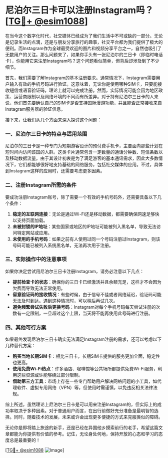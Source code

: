 # 尼泊尔三日卡可以注册Instagram吗？[[TG💪+ @esim1088](https://t.me/s/esim1088)]

在当今这个数字化时代，社交媒体已经成为了我们生活中不可或缺的一部分。无论是记录生活的点滴，还是与朋友分享旅行的趣事，社交平台都为我们提供了极大的便利。而Instagram作为全球最受欢迎的图片和视频分享平台之一，自然也吸引了无数用户的关注。那么问题来了，如果你手头有一张尼泊尔的三日卡（即临时电话卡），你能用它来注册Instagram吗？这个问题看似简单，但背后却涉及到了不少细节。

首先，我们需要了解Instagram的基本注册要求。通常情况下，Instagram需要用户输入有效的手机号码进行验证。这意味着，无论你是使用哪种SIM卡，只要能接收短信或语音验证码，理论上就可以完成注册。然而，实际情况可能会因为地区政策、运营商限制以及网络环境的不同而有所差异。对于持有尼泊尔三日卡的人来说，他们首先要确认自己的SIM卡是否支持国际漫游功能，并且能否正常接收来自Instagram服务器的验证信息。

接下来，让我们从几个方面来深入探讨这个问题：

### 一、尼泊尔三日卡的特点与适用范围

尼泊尔的三日卡是一种专门为短期游客设计的预付费手机卡，主要面向那些计划在短时间内访问该国的人群。这类卡片通常包含一定数量的通话分钟数、短信条数以及移动数据流量。由于其设计初衷是为了满足游客的基本通讯需求，因此大多数情况下，它们都能够很好地支持基础的网络服务，包括社交媒体的应用。不过，具体到Instagram这样的应用时，还需要考虑更多因素。

### 二、注册Instagram所需的条件

要成功注册Instagram账号，除了需要一个有效的手机号码外，还需要具备以下几个条件：
1. **稳定的互联网连接**：无论是通过Wi-Fi还是移动数据，都需要确保网速足够快以支持页面加载。
2. **未被封锁的IP地址**：某些国家或地区的IP地址可能被列入黑名单，导致无法访问特定网站或应用。
3. **未使用的手机号码**：如果之前有人使用过同一个号码注册过Instagram，则该号码可能已被列入系统黑名单，无法再次用于注册。

### 三、实际操作中的注意事项

如果你决定尝试用尼泊尔三日卡注册Instagram，请务必注意以下几点：
- **提前检查卡的状态**：确保你的三日卡已经激活并且余额充足，这样才不会因为欠费而导致无法正常使用。
- **留意验证码的接收情况**：有些时候，由于信号不佳或者网络延迟，验证码可能无法及时到达。遇到这种情况时，可以稍后再试几次。
- **避免频繁尝试失败后更换号码**：Instagram对每个手机号码每天尝试注册的次数有一定限制，一旦超过这个上限，当天将不能再使用此号码进行注册。

### 四、其他可行方案

如果最终发现尼泊尔三日卡确实无法满足Instagram注册的需求，还可以考虑以下几种替代方案：
- **购买当地长期SIM卡**：相比三日卡，长期SIM卡提供的服务更加全面，稳定性也更高。
- **使用免费Wi-Fi热点**：许多酒店、咖啡馆等公共场所都提供免费Wi-Fi服务，利用这些资源或许能够绕过部分限制。
- **借助第三方工具**：市场上存在一些专门帮助用户解决网络问题的小工具，如代理软件、虚拟专用网络（VPN）等，但使用时需谨慎，以免违反相关法律法规。

综上所述，虽然理论上尼泊尔三日卡是可以用来注册Instagram的，但实际上的成功率取决于多种因素。对于普通用户而言，在出行前做好充分准备是最明智的选择。同时，随着技术的发展，未来或许会出现更多便捷的方式来克服类似的障碍。

无论你是即将踏上旅途的新手，还是已经在异国他乡摸索前行的老手，希望这篇文章都能为你提供有价值的参考。记住，无论身处何地，保持开放的心态和学习的态度总是最重要的！

[[TG💪+ @esim1088](https://t.me/s/esim1088) ![Image](https://i.postimg.cc/4NQfJmqS/Snipaste-2025-05-13-00-14-12.png)]